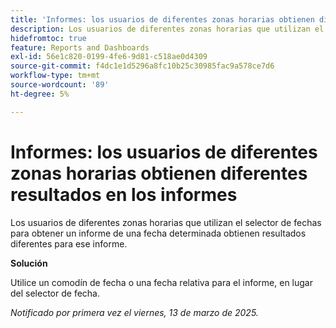 ```yaml
---
title: 'Informes: los usuarios de diferentes zonas horarias obtienen diferentes resultados en los informes'
description: Los usuarios de diferentes zonas horarias que utilizan el selector de fechas para obtener un informe de una fecha determinada obtienen resultados diferentes para ese informe.
hidefromtoc: true
feature: Reports and Dashboards
exl-id: 56e1c820-0199-4fe6-9d81-c518ae0d4309
source-git-commit: f4dc1e1d5296a8fc10b25c30985fac9a578ce7d6
workflow-type: tm+mt
source-wordcount: '89'
ht-degree: 5%

---
```


# Informes: los usuarios de diferentes zonas horarias obtienen diferentes resultados en los informes

Los usuarios de diferentes zonas horarias que utilizan el selector de fechas para obtener un informe de una fecha determinada obtienen resultados diferentes para ese informe.

**Solución**

Utilice un comodín de fecha o una fecha relativa para el informe, en lugar del selector de fecha.

_Notificado por primera vez el viernes, 13 de marzo de 2025._


